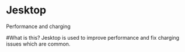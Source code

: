 # Jesktop
Performance and charging


#What is this?
Jesktop is used to improve performance and fix charging issues which are common.
